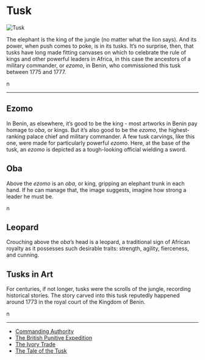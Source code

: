 # Tusk
![Tusk](http://api.artsmia.org/images/1312/medium.jpg)

<p>The elephant is the king of the jungle (no matter what the lion says). And its power, when push comes to poke, is in its tusks. It’s no surprise, then, that tusks have long made fitting canvases on which to celebrate the rule of kings and other powerful leaders in Africa, in this case the ancestors of a military commander, or <i>ezomo</i>, in Benin, who commissioned this tusk between 1775 and 1777.</p>n

---

## Ezomo
<p>In Benin, as elsewhere, it’s good to be the king - most artworks in Benin pay homage to <em>oba</em>, or kings. But it’s also good to be the <em>ezomo</em>, the highest-ranking palace chief and military commander. A few tusk carvings, like this one, were made for particularly powerful <em>ezomo</em>. Here, at the base of the tusk, an <em>ezomo</em> is depicted as a tough-looking official wielding a sword.</p>

## Oba
<p>Above the <i>ezomo</i> is an <i>oba</i>, or king, gripping an elephant trunk in each hand. If he can manage that, the image suggests, imagine how strong a leader he must be.</p>n

## Leopard
<p>Crouching above the <em>oba’s</em> head is a leopard, a traditional sign of African royalty as it possesses such desirable traits: strength, agility, fierceness, and cunning.</p>

## Tusks in Art
<p>For centuries, if not longer, tusks were the scrolls of the jungle, recording historical stories. The story carved into this tusk reputedly happened around 1773 in the royal court of the Kingdom of Benin.</p>n

---

* [Commanding Authority](http://artsmia.github.io/griot/#/stories/386)
* [The British Punitive Expedition](http://artsmia.github.io/griot/#/stories/279)
* [The Ivory Trade](http://artsmia.github.io/griot/#/stories/240)
* [The Tale of the Tusk](http://artsmia.github.io/griot/#/stories/233)
